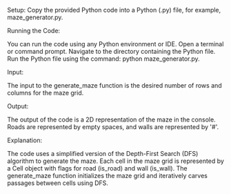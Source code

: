 Setup:
Copy the provided Python code into a Python (.py) file, for example, maze_generator.py.

Running the Code:

You can run the code using any Python environment or IDE.
Open a terminal or command prompt.
Navigate to the directory containing the Python file.
Run the Python file using the command: python maze_generator.py.

Input:

The input to the generate_maze function is the desired number of rows and columns for the maze grid.

Output:

The output of the code is a 2D representation of the maze in the console.
Roads are represented by empty spaces, and walls are represented by '#'.

Explanation:

The code uses a simplified version of the Depth-First Search (DFS) algorithm to generate the maze.
Each cell in the maze grid is represented by a Cell object with flags for road (is_road) and wall (is_wall).
The generate_maze function initializes the maze grid and iteratively carves passages between cells using DFS.
